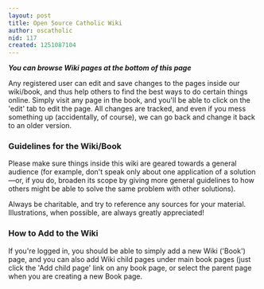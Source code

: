 ```yaml
---
layout: post
title: Open Source Catholic Wiki
author: oscatholic
nid: 117
created: 1251087104
---
```

<strong><em>You can browse Wiki pages at the bottom of this page</em></strong>

Any registered user can edit and save changes to the pages inside our wiki/book, and thus help others to find the best ways to do certain things online. Simply visit any page in the book, and you'll be able to click on the 'edit' tab to edit the page. All changes are tracked, and even if you mess something up (accidentally, of course), we can go back and change it back to an older version.

<h3>Guidelines for the Wiki/Book</h3>

Please make sure things inside this wiki are geared towards a general audience (for example, don't speak only about one application of a solution—or, if you do, broaden its scope by giving more general guidelines to how others might be able to solve the same problem with other solutions).

Always be charitable, and try to reference any sources for your material. Illustrations, when possible, are always greatly appreciated!

<h3>How to Add to the Wiki</h3>

If you're logged in, you should be able to simply add a new Wiki ('Book') page, and you can also add Wiki child pages under main book pages (just click the 'Add child page' link on any book page, or select the parent page when you are creating a new Book page.
